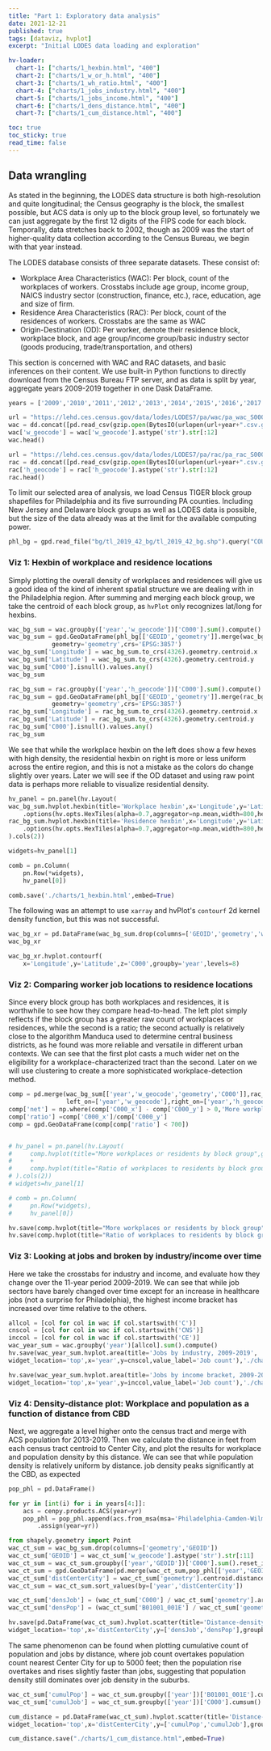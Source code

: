 ```yaml
---
title: "Part 1: Exploratory data analysis"
date: 2021-12-21
published: true
tags: [dataviz, hvplot]
excerpt: "Initial LODES data loading and exploration"

hv-loader:
  chart-1: ["charts/1_hexbin.html", "400"]
  chart-2: ["charts/1_w_or_h.html", "400"]
  chart-3: ["charts/1_wh_ratio.html", "400"]
  chart-4: ["charts/1_jobs_industry.html", "400"]
  chart-5: ["charts/1_jobs_income.html", "400"]
  chart-6: ["charts/1_dens_distance.html", "400"]
  chart-7: ["charts/1_cum_distance.html", "400"]

toc: true
toc_sticky: true
read_time: false
---
```


## Data wrangling

As stated in the beginning, the LODES data structure is both high-resolution and quite longitudinal; the Census geography is the block, the smallest possible, but ACS data is only up to the block group level, so fortunately we can just aggregate by the first 12 digits of the FIPS code for each block. Temporally, data stretches back to 2002, though as 2009 was the start of higher-quality data collection according to the Census Bureau, we begin with that year instead.

The LODES database consists of three separate datasets. These consist of:

- Workplace Area Characteristics (WAC): Per block, count of the workplaces of workers. Crosstabs include age group, income group, NAICS industry sector (construction, finance, etc.), race, education, age and size of firm.
- Residence Area Characteristics (RAC): Per block, count of the residences of workers. Crosstabs are the same as WAC
- Origin-Destination (OD): Per worker, denote their residence block, workplace block, and age group/income group/basic industry sector (goods producing, trade/transportation, and others)

This section is concerned with WAC and RAC datasets, and basic inferences on their content. We use built-in Python functions to directly download from the Census Bureau FTP server, and as data is split by year, aggregate years 2009-2019 together in one Dask DataFrame.

```python
years = ['2009','2010','2011','2012','2013','2014','2015','2016','2017','2018','2019']

url = "https://lehd.ces.census.gov/data/lodes/LODES7/pa/wac/pa_wac_S000_JT00_"
wac = dd.concat([pd.read_csv(gzip.open(BytesIO(urlopen(url+year+".csv.gz").read()))).assign(year=int(year)) for year in years])
wac['w_geocode'] = wac['w_geocode'].astype('str').str[:12]
wac.head()
```

```python
url = "https://lehd.ces.census.gov/data/lodes/LODES7/pa/rac/pa_rac_S000_JT00_"
rac = dd.concat([pd.read_csv(gzip.open(BytesIO(urlopen(url+year+".csv.gz").read()))).assign(year=int(year)) for year in years])
rac['h_geocode'] = rac['h_geocode'].astype('str').str[:12]
rac.head()
```

To limit our selected area of analysis, we load Census TIGER block group shapefiles for Philadelphia and its five surrounding PA counties. Including New Jersey and Delaware block groups as well as LODES data is possible, but the size of the data already was at the limit for the available computing power.

```python
phl_bg = gpd.read_file("bg/tl_2019_42_bg/tl_2019_42_bg.shp").query("COUNTYFP in ['017','029','045','091','101']").to_crs('EPSG:3857')
```

### Viz 1: Hexbin of workplace and residence locations

Simply plotting the overall density of workplaces and residences will give us a good idea of the kind of inherent spatial structure we are dealing with in the Philadelphia region. After summing and merging each block group, we take the centroid of each block group, as `hvPlot` only recognizes lat/long for hexbins.

```python
wac_bg_sum = wac.groupby(['year','w_geocode'])['C000'].sum().compute().reset_index()
wac_bg_sum = gpd.GeoDataFrame(phl_bg[['GEOID','geometry']].merge(wac_bg_sum, left_on='GEOID', right_on='w_geocode', how='inner'),
            geometry='geometry',crs='EPSG:3857')
wac_bg_sum['Longitude'] = wac_bg_sum.to_crs(4326).geometry.centroid.x
wac_bg_sum['Latitude'] = wac_bg_sum.to_crs(4326).geometry.centroid.y
wac_bg_sum['C000'].isnull().values.any()
wac_bg_sum
```

```python
rac_bg_sum = rac.groupby(['year','h_geocode'])['C000'].sum().compute().reset_index()
rac_bg_sum = gpd.GeoDataFrame(phl_bg[['GEOID','geometry']].merge(rac_bg_sum, left_on='GEOID', right_on='h_geocode', how='inner'),
            geometry='geometry',crs='EPSG:3857')
rac_bg_sum['Longitude'] = rac_bg_sum.to_crs(4326).geometry.centroid.x
rac_bg_sum['Latitude'] = rac_bg_sum.to_crs(4326).geometry.centroid.y
rac_bg_sum['C000'].isnull().values.any()
rac_bg_sum
```

We see that while the workplace hexbin on the left does show a few hexes with high density, the residential hexbin on right is more or less uniform across the entire region, and this is not a mistake as the colors do change slightly over years. Later we will see if the OD dataset and using raw point data is perhaps more reliable to visualize residential density.

```python
hv_panel = pn.panel(hv.Layout(
wac_bg_sum.hvplot.hexbin(title='Workplace hexbin',x='Longitude',y='Latitude',geo=True,c='C000',tiles='StamenTonerBackground',hover_cols='C000',groupby='year').map(gv.HexTiles,hv.HexTiles) \
    .options(hv.opts.HexTiles(alpha=0.7,aggregator=np.mean,width=800,height=800,xaxis=None,yaxis=None)) +
rac_bg_sum.hvplot.hexbin(title='Residence hexbin',x='Longitude',y='Latitude',geo=True,c='C000',tiles='StamenTonerBackground',hover_cols='C000',groupby='year').map(gv.HexTiles,hv.HexTiles) \
    .options(hv.opts.HexTiles(alpha=0.7,aggregator=np.mean,width=800,height=800,xaxis=None,yaxis=None))
).cols(2))

widgets=hv_panel[1]

comb = pn.Column(
    pn.Row(*widgets),
    hv_panel[0])

comb.save('./charts/1_hexbin.html',embed=True)
```

<div id="chart-1"></div>

The following was an attempt to use `xarray` and hvPlot's `contourf` 2d kernel density function, but this was not successful.

```python
wac_bg_xr = pd.DataFrame(wac_bg_sum.drop(columns=['GEOID','geometry','w_geocode'])).set_index(['Longitude','Latitude','year']).to_xarray()
wac_bg_xr
```

```python
wac_bg_xr.hvplot.contourf(
    x='Longitude',y='Latitude',z='C000',groupby='year',levels=8)
```

### Viz 2: Comparing worker job locations to residence locations

Since every block group has both workplaces and residences, it is worthwhile to see how they compare head-to-head. The left plot simply reflects if the block group has a greater raw count of workplaces or residences, while the second is a ratio; the second actually is relatively close to the algorithm Manduca used to determine central business districts, as he found was more reliable and versatile in different urban contexts.
We can see that the first plot casts a much wider net on the eligibility for a workplace-characterized tract than the second. Later on we will use clustering to create a more sophisticated workplace-detection method.

```python
comp = pd.merge(wac_bg_sum[['year','w_geocode','geometry','C000']],rac_bg_sum[['year','h_geocode','C000']],
                left_on=['year','w_geocode'],right_on=['year','h_geocode'],how='inner')
comp['net'] = np.where(comp['C000_x'] - comp['C000_y'] > 0,'More workplaces','More residences')
comp['ratio'] =comp['C000_x']/comp['C000_y']
comp = gpd.GeoDataFrame(comp[comp['ratio'] < 700])


# hv_panel = pn.panel(hv.Layout(
#     comp.hvplot(title="More workplaces or residents by block group",geo=True,crs=3857,groupby='year',c='net')
#     +
#     comp.hvplot(title="Ratio of workplaces to residents by block group",geo=True,crs=3857,groupby='year',c='ratio')
# ).cols(2))
# widgets=hv_panel[1]

# comb = pn.Column(
#     pn.Row(*widgets),
#     hv_panel[0])

hv.save(comp.hvplot(title="More workplaces or residents by block group",geo=True,crs=3857,groupby='year',c='net',widget_position='top'),'./charts/1_w_or_h.html',embed=True)
hv.save(comp.hvplot(title="Ratio of workplaces to residents by block group",geo=True,crs=3857,groupby='year',c='ratio',widget_position='top'),'./charts/1_wh_ratio.html',embed=True)
```

<div id="chart-2"></div>
<div id="chart-3"></div>

### Viz 3: Looking at jobs and broken by industry/income over time

Here we take the crosstabs for industry and income, and evaluate how they change over the 11-year period 2009-2019. We can see that while job sectors have barely changed over time except for an increase in healthcare jobs (not a surprise for Philadelphia), the highest income bracket has increased over time relative to the others.

```python
allcol = [col for col in wac if col.startswith('C')]
cnscol = [col for col in wac if col.startswith('CNS')]
inccol = [col for col in wac if col.startswith('CE')]
wac_year_sum = wac.groupby('year')[allcol].sum().compute()
hv.save(wac_year_sum.hvplot.area(title='Jobs by industry, 2009-2019',
widget_location='top',x='year',y=cnscol,value_label='Job count'),'./charts/1_jobs_industry.html',embed=True)
```

```python
hv.save(wac_year_sum.hvplot.area(title='Jobs by income bracket, 2009-2019',
widget_location='top',x='year',y=inccol,value_label='Job count'),'./charts/1_jobs_income.html',embed=True)
```

<div id="chart-4"></div>
<div id="chart-5"></div>

### Viz 4: Density-distance plot: Workplace and population as a function of distance from CBD

Next, we aggregate a level higher onto the census tract and merge with ACS population for 2013-2019. Then we calculate the distance in feet from each census tract centroid to Center City, and plot the results for workplace and population density by this distance.
We can see that while population density is relatively uniform by distance. job density peaks significantly at the CBD, as expected

```python
pop_phl = pd.DataFrame()

for yr in [int(i) for i in years[4:]]:
    acs = cenpy.products.ACS(year=yr)
    pop_phl = pop_phl.append(acs.from_msa(msa='Philadelphia-Camden-Wilmington, PA-NJ-DE-MD', variables=["B01001_001E"], level='tract', return_geometry=True) \
        .assign(year=yr))
```

```python
from shapely.geometry import Point
wac_ct_sum = wac_bg_sum.drop(columns=['geometry','GEOID'])
wac_ct_sum['GEOID'] = wac_ct_sum['w_geocode'].astype('str').str[:11]
wac_ct_sum = wac_ct_sum.groupby(['year','GEOID'])['C000'].sum().reset_index()
wac_ct_sum = gpd.GeoDataFrame(pd.merge(wac_ct_sum,pop_phl[['year','GEOID','geometry','B01001_001E']],on=['year','GEOID'],how='inner'),geometry='geometry',crs='EPSG:3857')
wac_ct_sum['distCenterCity'] = wac_ct_sum['geometry'].centroid.distance(Point(-8368112.55, 4859373.64))
wac_ct_sum = wac_ct_sum.sort_values(by=['year','distCenterCity'])

wac_ct_sum['densJob'] = (wac_ct_sum['C000'] / wac_ct_sum['geometry'].area) *  2.788e+7
wac_ct_sum['densPop'] = (wac_ct_sum['B01001_001E'] / wac_ct_sum['geometry'].area) *  2.788e+7

hv.save(pd.DataFrame(wac_ct_sum).hvplot.scatter(title='Distance-density plot, Philadelphia region census tracts',
widget_location='top',x='distCenterCity',y=['densJob','densPop'],groupby='year'),"./charts/1_dens_distance.html",embed=True)
```

<div id="chart-6"></div>

The same phenomenon can be found when plotting cumulative count of population and jobs by distance, where job count overtakes population count nearest Center City for up to 5000 feet; then the population rise overtakes and rises slightly faster than jobs, suggesting that population density still dominates over job density in the suburbs.

```python
wac_ct_sum['cumulPop'] = wac_ct_sum.groupby(['year'])['B01001_001E'].cumsum()
wac_ct_sum['cumulJob'] = wac_ct_sum.groupby(['year'])['C000'].cumsum()

cum_distance = pd.DataFrame(wac_ct_sum).hvplot.scatter(title='Distance-cumulative total plot, Philadelphia region census tracts',
widget_location='top',x='distCenterCity',y=['cumulPop','cumulJob'],groupby='year')

cum_distance.save("./charts/1_cum_distance.html",embed=True)
```

<div id="chart-7"></div>

